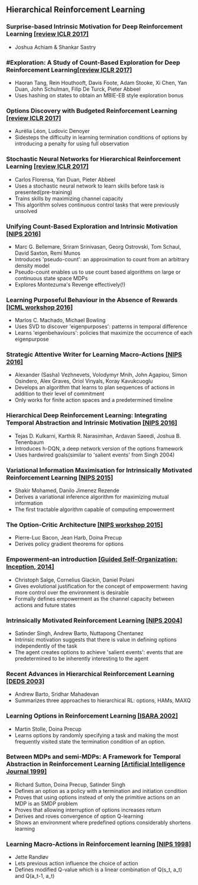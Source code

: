 ## Hierarchical Reinforcement Learning


### Surprise-based Intrinsic Motivation for Deep Reinforcement Learning [[review ICLR 2017]](https://openreview.net/pdf?id=Bk8aOm9xl)
  - Joshua Achiam & Shankar Sastry
  
### #Exploration: A Study of Count-Based Exploration for Deep Reinforcement Learning[[review ICLR 2017]](https://arxiv.org/pdf/1611.04717v1.pdf)
  - Haoran Tang, Rein Houthooft, Davis Foote, Adam Stooke, Xi Chen, Yan Duan, John Schulman, Filip De Turck, Pieter Abbeel
  - Uses hashing on states to obtain an MBIE-EB style exploration bonus
  
### Options Discovery with Budgeted Reinforcement Learning [[review ICLR 2017]](https://arxiv.org/pdf/1611.06824v1.pdf)
  - Aurélia Léon, Ludovic Denoyer
  - Sidesteps the difficulty in learning termination conditions of options by introducing a penalty for using full observation
  
### Stochastic Neural Networks for Hierarchical Reinforcement Learning [[review ICLR 2017]](http://openreview.net/pdf?id=B1oK8aoxe)
  - Carlos Florensa, Yan Duan, Pieter Abbeel
  - Uses a stochastic neural network to learn skills before task is presented(pre-training)
  - Trains skills by maximizing channel capacity
  - This algorithm solves continuous control tasks that were previously unsolved

### Unifying Count-Based Exploration and Intrinsic Motivation [[NIPS 2016]](https://arxiv.org/pdf/1606.01868v2.pdf)
  - Marc G. Bellemare, Sriram Srinivasan, Georg Ostrovski, Tom Schaul, David Saxton, Remi Munos
  - Introduces 'pseudo-count': an approximation to count from an arbitrary density model
  - Pseudo-count enables us to use count based algorithms on large or continuous state space MDPs
  - Explores Montezuma's Revenge effectively(!)
  
### Learning Purposeful Behaviour in the Absence of Rewards [[ICML workshop 2016]](https://arxiv.org/pdf/1605.07700v1.pdf)
  - Marlos C. Machado, Michael Bowling
  - Uses SVD to discover 'eigenpurposes': patterns in temporal difference
  - Learns 'eigenbehaviours': policies that maximize the occurrence of each eigenpurpose
  
### Strategic Attentive Writer for Learning Macro-Actions [[NIPS 2016]](https://arxiv.org/pdf/1606.04695v1.pdf)
  - Alexander (Sasha) Vezhnevets, Volodymyr Mnih, John Agapiou, Simon Osindero, Alex Graves, Oriol Vinyals, Koray Kavukcuoglu
  - Develops an algorithm that learns to plan sequences of actions in addition to their level of commitment
  - Only works for finite action spaces and a predetermined timeline
  
### Hierarchical Deep Reinforcement Learning: Integrating Temporal Abstraction and Intrinsic Motivation [[NIPS 2016]](https://arxiv.org/pdf/1604.06057v2.pdf)
  - Tejas D. Kulkarni, Karthik R. Narasimhan, Ardavan Saeedi, Joshua B. Tenenbaum
  - Introduces h-DQN, a deep network version of the options framework
  - Uses hardwired goals(similar to 'salient events' from Singh 2004)
  
### Variational Information Maximisation for Intrinsically Motivated Reinforcement Learning [[NIPS 2015]](https://arxiv.org/pdf/1509.08731v1.pdf)
  - Shakir Mohamed, Danilo Jimenez Rezende
  - Derives a variational inference algorithm for maximizing mutual information
  - The first tractable algorithm capable of computing empowerment

### The Option-Critic Architecture [[NIPS workshop 2015]](https://arxiv.org/pdf/1609.05140v1.pdf)
  - Pierre-Luc Bacon, Jean Harb, Doina Precup
  - Derives policy gradient theorems for options
  
### Empowerment–an introduction [[Guided Self-Organization: Inception, 2014]](https://arxiv.org/pdf/1310.1863.pdf)
  - Christoph Salge, Cornelius Glackin, Daniel Polani
  - Gives evolutional justification for the concept of empowerment: having more control over the environment is desirable
  - Formally defines empowerment as the channel capacity between actions and future states

### Intrinsically Motivated Reinforcement Learning [[NIPS 2004]](http://web.eecs.umich.edu/~baveja/Papers/FinalNIPSIMRL.pdf)
  - Satinder Singh, Andrew Barto, Nuttapong Chentanez
  - Intrinsic motivation suggests that there is value in defining options independently of the task
  - The agent creates options to achieve 'salient events': events that are predetermined to be inherently interesting to the agent

### Recent Advances in Hierarchical Reinforcement Learning [[DEDS 2003]](http://www-anw.cs.umass.edu/pubs/2003/barto_m_DEDS03.pdf)
  - Andrew Barto, Sridhar Mahadevan
  - Summarizes three approaches to hierarchical RL: options, HAMs, MAXQ
  
### Learning Options in Reinforcement Learning [[ISARA 2002]](http://ftp.bstu.by/ai/To-dom/My_research/Papers-0/For-research/R-navigation/Grid-world/Good-one/stolle2002learning.pdf)
  - Martin Stolle, Doina Precup
  - Learns options by randomly specifying a task and making the most frequently visited state the termination condition of an option.
  
### Between MDPs and semi-MDPs: A Framework for Temporal Abstraction in Reinforcement Learning [[Artificial Intelligence Journal 1999]](http://www-anw.cs.umass.edu/~barto/courses/cs687/Sutton-Precup-Singh-AIJ99.pdf)
  - Richard Sutton, Doina Precup, Satinder Singh
  - Defines an option as a policy with a termination and initiation condition
  - Proves that using options instead of only the primitive actions on an MDP is an SMDP problem
  - Proves that allowing interruption of options increases return
  - Derives and roves convergence of option Q-learning
  - Shows an environment where predefined options considerably shortens learning
  
### Learning Macro-Actions in Reinforcement learning [[NIPS 1998]](https://papers.nips.cc/paper/1586-learning-macro-actions-in-reinforcement-learning.pdf)
  - Jette Randløv	
  - Lets previous action influence the choice of action
  - Defines modified Q-value which is a linear combination of Q(s_t, a_t) and Q(a_t-1, a_t)

